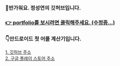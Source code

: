 ### 👋반가워요. 정성연의 깃허브입니다.   
      
### <a href="https://devjsy0897.github.io/devjsy0897/Main">👉 portfolio를 보시려면 클릭해주세요. (수정중...) </a>

### 👇안드로이드 첫 어플 계산기입니다.      
<a href="https://github.com/devjsy0897/Cal">1. 깃허브 주소</a>      
<a href="https://play.google.com/store/apps/details?id=com.jsy.cal&hl=ko">2. 구글 플레이 스토어 주소</a>
